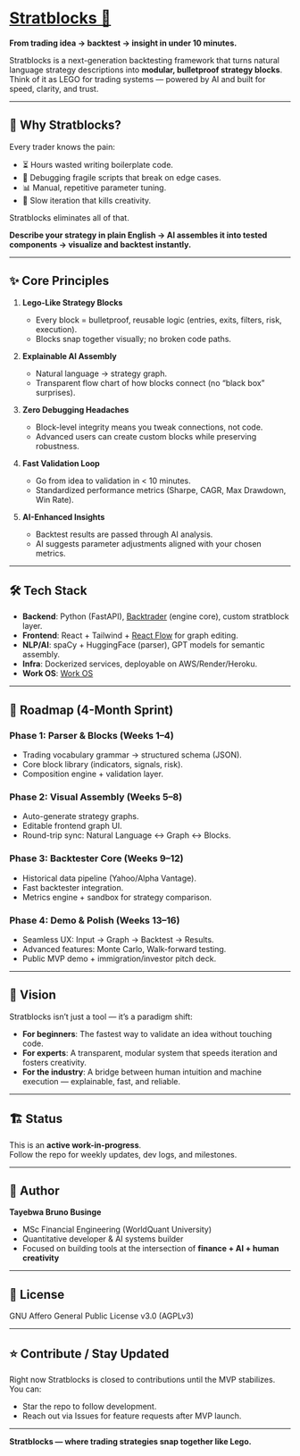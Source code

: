 # [Stratblocks 🧩](https://stratblocks.com)

**From trading idea → backtest → insight in under 10 minutes.**

Stratblocks is a next-generation backtesting framework that turns natural language strategy descriptions into **modular, bulletproof strategy blocks**. Think of it as LEGO for trading systems — powered by AI and built for speed, clarity, and trust.

---

## 🚀 Why Stratblocks?

Every trader knows the pain:

- ⏳ Hours wasted writing boilerplate code.
- 🐛 Debugging fragile scripts that break on edge cases.
- 📊 Manual, repetitive parameter tuning.
- 🤯 Slow iteration that kills creativity.

Stratblocks eliminates all of that.

**Describe your strategy in plain English → AI assembles it into tested components → visualize and backtest instantly.**

---

## ✨ Core Principles

1. **Lego-Like Strategy Blocks**  
   - Every block = bulletproof, reusable logic (entries, exits, filters, risk, execution).  
   - Blocks snap together visually; no broken code paths.

2. **Explainable AI Assembly**  
   - Natural language → strategy graph.  
   - Transparent flow chart of how blocks connect (no “black box” surprises).

3. **Zero Debugging Headaches**  
   - Block-level integrity means you tweak connections, not code.  
   - Advanced users can create custom blocks while preserving robustness.

4. **Fast Validation Loop**  
   - Go from idea to validation in < 10 minutes.  
   - Standardized performance metrics (Sharpe, CAGR, Max Drawdown, Win Rate).  

5. **AI-Enhanced Insights**  
   - Backtest results are passed through AI analysis.  
   - AI suggests parameter adjustments aligned with your chosen metrics.

---

## 🛠 Tech Stack

- **Backend**: Python (FastAPI), [Backtrader](https://www.backtrader.com/) (engine core), custom stratblock layer.  
- **Frontend**: React + Tailwind + [React Flow](https://reactflow.dev/) for graph editing.  
- **NLP/AI**: spaCy + HuggingFace (parser), GPT models for semantic assembly.  
- **Infra**: Dockerized services, deployable on AWS/Render/Heroku.
- **Work OS**: [Work OS](https://workos.com/)

---

## 📅 Roadmap (4-Month Sprint)

### Phase 1: Parser & Blocks (Weeks 1–4)
- Trading vocabulary grammar → structured schema (JSON).  
- Core block library (indicators, signals, risk).  
- Composition engine + validation layer.  

### Phase 2: Visual Assembly (Weeks 5–8)
- Auto-generate strategy graphs.  
- Editable frontend graph UI.  
- Round-trip sync: Natural Language ↔ Graph ↔ Blocks.  

### Phase 3: Backtester Core (Weeks 9–12)
- Historical data pipeline (Yahoo/Alpha Vantage).  
- Fast backtester integration.  
- Metrics engine + sandbox for strategy comparison.  

### Phase 4: Demo & Polish (Weeks 13–16)
- Seamless UX: Input → Graph → Backtest → Results.  
- Advanced features: Monte Carlo, Walk-forward testing.  
- Public MVP demo + immigration/investor pitch deck.  

---

## 🔮 Vision

Stratblocks isn’t just a tool — it’s a paradigm shift:

- **For beginners**: The fastest way to validate an idea without touching code.  
- **For experts**: A transparent, modular system that speeds iteration and fosters creativity.  
- **For the industry**: A bridge between human intuition and machine execution — explainable, fast, and reliable.  

---

## 🏗 Status

This is an **active work-in-progress**.  
Follow the repo for weekly updates, dev logs, and milestones.  

---

## 👤 Author

**Tayebwa Bruno Businge**  
- MSc Financial Engineering (WorldQuant University)  
- Quantitative developer & AI systems builder  
- Focused on building tools at the intersection of **finance + AI + human creativity**

---

## 📜 License

GNU Affero General Public License v3.0 (AGPLv3)

---

## ⭐ Contribute / Stay Updated

Right now Stratblocks is closed to contributions until the MVP stabilizes.  
You can:  
- Star the repo to follow development.  
- Reach out via Issues for feature requests after MVP launch.  

---

**Stratblocks — where trading strategies snap together like Lego.**
